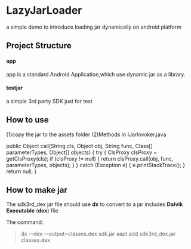 # LazyJarLoader
a simple demo to introduce loading jar dynamically on android platform

## Project Structure

#### app
app is a standard Android Application,which use dynamic jar as a library.

#### testjar

a simple 3rd party SDK just for test 
 
## How to use

(1)copy the jar to the assets folder
(2)Methods in IJarInvoker.java
 
 public Object call(String cls, Object obj, String func, Class[] parameterTypes, Object[] objects) {
        try {
            ClsProxy clsProxy = getClsProxy(cls);
            if (clsProxy != null) {
                return clsProxy.call(obj, func, parameterTypes, objects);
            }
        } catch (Exception e) {
            e.printStackTrace();
        }
        return null;
    }
 
## How to make jar

The sdk3rd_dex jar file should use __dx__  to convert to a jar includes __Dalvik Executable__ (__dex__) file 

The command:
> dx --dex --output=classes.dex sdk.jar
> aapt add sdk3rd_dex.jar classes.dex